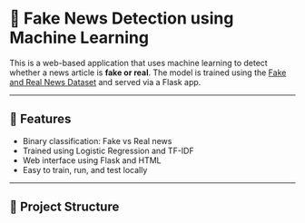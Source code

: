 # 📰 Fake News Detection using Machine Learning

This is a web-based application that uses machine learning to detect whether a news article is **fake or real**. The model is trained using the [Fake and Real News Dataset](https://www.kaggle.com/datasets/clmentbisaillon/fake-and-real-news-dataset) and served via a Flask app.

---

## 🚀 Features

- Binary classification: Fake vs Real news
- Trained using Logistic Regression and TF-IDF
- Web interface using Flask and HTML
- Easy to train, run, and test locally

---

## 📁 Project Structure


